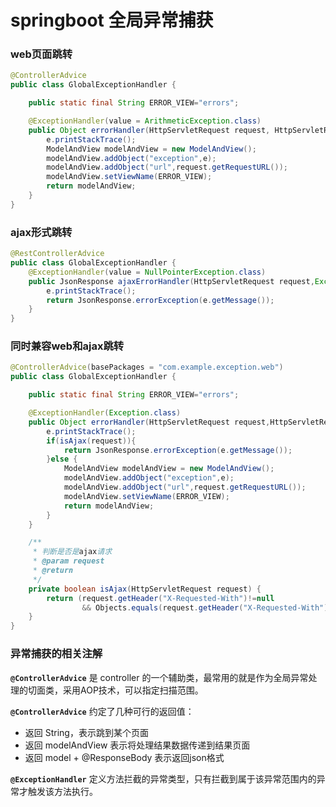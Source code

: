 # springboot 全局异常捕获
### web页面跳转
```java
@ControllerAdvice
public class GlobalExceptionHandler {

    public static final String ERROR_VIEW="errors";

    @ExceptionHandler(value = ArithmeticException.class)
    public Object errorHandler(HttpServletRequest request, HttpServletResponse response,Exception e){
        e.printStackTrace();
        ModelAndView modelAndView = new ModelAndView();
        modelAndView.addObject("exception",e);
        modelAndView.addObject("url",request.getRequestURL());
        modelAndView.setViewName(ERROR_VIEW);
        return modelAndView;
    }
}
```
### ajax形式跳转
```java
@RestControllerAdvice
public class GlobalExceptionHandler {
    @ExceptionHandler(value = NullPointerException.class)
    public JsonResponse ajaxErrorHandler(HttpServletRequest request,Exception e){
        e.printStackTrace();
        return JsonResponse.errorException(e.getMessage());
    }
}
```
### 同时兼容web和ajax跳转
```java
@ControllerAdvice(basePackages = "com.example.exception.web")
public class GlobalExceptionHandler {

    public static final String ERROR_VIEW="errors";

    @ExceptionHandler(Exception.class)
    public Object errorHandler(HttpServletRequest request,HttpServletResponse response,Exception e){
        e.printStackTrace();
        if(isAjax(request)){
            return JsonResponse.errorException(e.getMessage());
        }else {
            ModelAndView modelAndView = new ModelAndView();
            modelAndView.addObject("exception",e);
            modelAndView.addObject("url",request.getRequestURL());
            modelAndView.setViewName(ERROR_VIEW);
            return modelAndView;
        }
    }

    /**
     * 判断是否是ajax请求
     * @param request
     * @return
     */
    private boolean isAjax(HttpServletRequest request) {
        return (request.getHeader("X-Requested-With")!=null
                && Objects.equals(request.getHeader("X-Requested-With").toString(),"XMLHttpRequest"));
    }
}
```
### 异常捕获的相关注解
**`@ControllerAdvice`** 是 controller 的一个辅助类，最常用的就是作为全局异常处理的切面类，采用AOP技术，可以指定扫描范围。

**`@ControllerAdvice`** 约定了几种可行的返回值：
- 返回 String，表示跳到某个页面
- 返回 modelAndView 表示将处理结果数据传递到结果页面
- 返回 model + @ResponseBody 表示返回json格式

**`@ExceptionHandler`** 定义方法拦截的异常类型，只有拦截到属于该异常范围内的异常才触发该方法执行。

